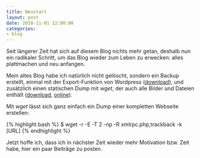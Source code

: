 ```yaml
---
title: Neustart
layout: post
date: 2010-11-01 12:00:00
categories:
- blog
---
```


Seit längerer Zeit hat sich auf diesem Blog nichts mehr getan, deshalb nun ein radikaler Schritt, um das Blog wieder zum Leben zu erwecken: alles plattmachen und neu anfangen.

<!--more-->

Mein altes Blog habe ich natürlich nicht gelöscht, sondern ein Backup erstellt, einmal mit der Export-Funktion von Wordpress ([download](http://old.7h0ma5.org/7h0ma5-wordpress-export.tar.gz)), und 
zusätzlich einen statischen Dump mit *wget*, der auch alle Bilder und Dateien enthält ([download](http://old.7h0ma5.org/old-7h0ma5-org.tar.gz), [online](http://old.7h0ma5.org)).

Mit *wget* lässt sich ganz einfach ein Dump einer kompletten Webseite erstellen:

{% highlight bash %}
$ wget -r -E -T 2 -np -R xmlrpc.php,trackback -k [URL]
{% endhighlight %}

Jetzt hoffe ich, dass ich in nächster Zeit wieder mehr Motivation bzw. Zeit habe, hier ein paar Beiträge zu posten.
